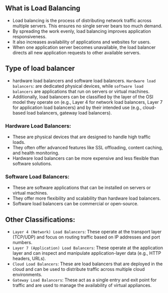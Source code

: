 ## What is Load Balancing
- Load balancing is the process of distributing network traffic across multiple servers. This ensures no single server bears too much demand. 
- By spreading the work evenly, load balancing improves application responsiveness. 
- It also increases availability of applications and websites for users.
- When one application server becomes unavailable, the load balancer directs all new application requests to other available servers.


## Type of load balancer
- hardware load balancers and software load balancers. `Hardware load balancers`: are dedicated physical devices, while `software load balancers` are applications that run on servers or virtual machines. 
- Additionally, load balancers can be classified by the layer of the OSI model they operate on (e.g., Layer 4 for network load balancers, Layer 7 for application load balancers) and by their intended use (e.g., cloud-based load balancers, gateway load balancers). 

### Hardware Load Balancers:
- These are physical devices that are designed to handle high traffic loads.
- They often offer advanced features like SSL offloading, content caching, and health monitoring.
- Hardware load balancers can be more expensive and less flexible than software solutions. 

### Software Load Balancers:
- These are software applications that can be installed on servers or virtual machines.
- They offer more flexibility and scalability than hardware load balancers.
- Software load balancers can be commercial or open-source. 


## Other Classifications:
- `Layer 4 (Network) Load Balancers`:
These operate at the transport layer (TCP/UDP) and focus on routing traffic based on IP addresses and port numbers. 
- `Layer 7 (Application) Load Balancers`:
These operate at the application layer and can inspect and manipulate application-layer data (e.g., HTTP headers, URLs). 
- `Cloud Load Balancers`:
These are load balancers that are deployed in the cloud and can be used to distribute traffic across multiple cloud environments. 
- `Gateway Load Balancers`:
These act as a single entry and exit point for traffic and are used to manage the availability of virtual appliances. 


